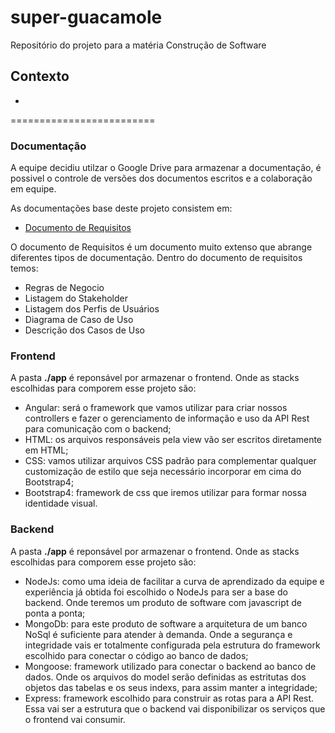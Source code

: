 # super-guacamole

Repositório do projeto para a matéria Construção de Software

## Contexto

-

=========================

### Documentação

A equipe decidiu utilzar o Google Drive para armazenar a documentação, é possivel o controle de versões dos documentos escritos e a colaboração em equipe.

As documentações base deste projeto consistem em:

- [Documento de Requisitos](https://docs.google.com/document/d/1nW10u2yDiluhZo_GnVky8zfrkgEGlzbv9Vv8s9B-U1E/edit?usp=sharing)

O documento de Requisitos é um documento muito extenso que abrange diferentes tipos de documentação. Dentro do documento de requisitos temos:

- Regras de Negocio
- Listagem do Stakeholder
- Listagem dos Perfis de Usuários
- Diagrama de Caso de Uso
- Descrição dos Casos de Uso

### Frontend

A pasta **./app** é reponsável por armazenar o frontend. Onde as stacks escolhidas para comporem esse projeto são:

- Angular: será o framework que vamos utilizar para criar nossos controllers e fazer o gerenciamento de informação e uso da API Rest para comunicação com o backend;
- HTML: os arquivos responsáveis pela view vão ser escritos diretamente em HTML;
- CSS: vamos utilizar arquivos CSS padrão para complementar qualquer customização de estilo que seja necessário incorporar em cima do Bootstrap4;
- Bootstrap4: framework de css que iremos utilizar para formar nossa identidade visual.

### Backend

A pasta **./app** é reponsável por armazenar o frontend. Onde as stacks escolhidas para comporem esse projeto são:

- NodeJs: como uma ideia de facilitar a curva de aprendizado da equipe e experiência já obtida foi escolhido o NodeJs para ser a base do backend. Onde teremos um produto de software com javascript de ponta a ponta;
- MongoDb: para este produto de software a arquitetura de um banco NoSql é suficiente para atender à demanda. Onde a segurança e integridade vais er totalmente configurada pela estrutura do framework escolhido para conectar o código ao banco de dados;
- Mongoose: framework utilizado para conectar o backend ao banco de dados. Onde os arquivos do model serão definidas as estritutas dos objetos das tabelas e os seus indexs, para assim manter a integridade;
- Express: framework escolhido para construir as rotas para a API Rest. Essa vai ser a estrutura que o backend vai disponibilizar os serviços que o frontend vai consumir.
